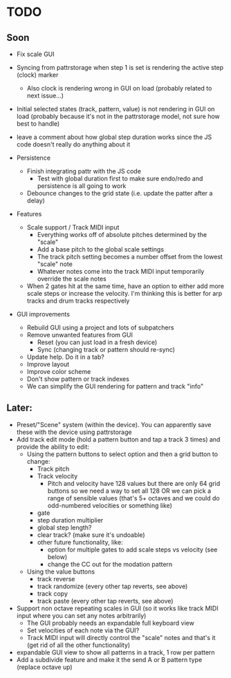 # TODO

## Soon
- Fix scale GUI
- Syncing from pattrstorage when step 1 is set is rendering the active step (clock) marker
  - Also clock is rendering wrong in GUI on load (probably related to next issue...)
- Initial selected states (track, pattern, value) is not rendering in GUI on load (probably because it's not in the pattrstorage model, not sure how best to handle)

- leave a comment about how global step duration works since the JS code doesn't really
  do anything about it

- Persistence
  - Finish integrating pattr with the JS code
    - Test with global duration first to make sure endo/redo and persistence is all going to work
  - Debounce changes to the grid state (i.e. update the patter after a delay)

- Features
  - Scale support / Track MIDI input
    - Everything works off of absolute pitches determined by the "scale"
    - Add a base pitch to the global scale settings
    - The track pitch setting becomes a number offset from the lowest "scale" note
    - Whatever notes come into the track MIDI input temporarily override the scale notes
  - When 2 gates hit at the same time, have an option to either add more scale steps or increase the velocity. I'm thinking this is better for arp tracks and drum tracks respectively
- GUI improvements
  - Rebuild GUI using a project and lots of subpatchers
  - Remove unwanted features from GUI
    - Reset (you can just load in a fresh device)
    - Sync (changing track or pattern should re-sync)
  - Update help. Do it in a tab?
  - Improve layout
  - Improve color scheme
  - Don't show pattern or track indexes
  - We can simplify the GUI rendering for pattern and track "info"

## Later:
- Preset/"Scene" system (within the device). You can apparently save these with the device using pattrstorage
- Add track edit mode (hold a pattern button and tap a track 3 times) and provide the ability to edit:
  - Using the pattern buttons to select option and then a grid button to change:
    - Track pitch
    - Track velocity
      - Pitch and velocity have 128 values but there are only 64 grid buttons so we need a way to set all 128 OR we can pick a range of sensible values (that's 5+ octaves and we could do odd-numbered velocities or something like)
    - gate
    - step duration multiplier
    - global step length?
    - clear track? (make sure it's undoable)
    - other future functionality, like:
      - option for multiple gates to add scale steps vs velocity (see below)
      - change the CC out for the modation pattern
  - Using the value buttons
    - track reverse
    - track randomize (every other tap reverts, see above)
    - track copy
    - track paste  (every other tap reverts, see above)
- Support non octave repeating scales in GUI (so it works like track MIDI input where you can set any notes arbitrarily)
  - The GUI probably needs an expandable full keyboard view
  - Set velocities of each note via the GUI?
  - Track MIDI input will directly control the "scale" notes and that's it (get rid of all the other functionality)
- expandable GUI view to show all patterns in a track, 1 row per pattern
- Add a subdivide feature and make it the send A or B pattern type (replace octave up)
